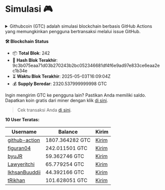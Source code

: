 # Simulasi 🎮

<details>
    <summary>Githubcoin (GTC) adalah simulasi blockchain berbasis GitHub Actions yang memungkinkan pengguna bertransaksi melalui issue GitHub.</summary>
    <p>Setiap 8 jam, sistem menambahkan blok baru dan mencetak 9.589 GTC, dengan mekanisme halving setiap tahun untuk mengurangi emisi koin seiring waktu. Simulasi ini berfokus pada transparansi dengan pencatatan terbuka di repository, tetapi tidak menerapkan desentralisasi karena seluruh proses dikendalikan oleh workflow GitHub. Selain desentralisasi dan transparansi, aspek lain seperti keamanan, konsensus, dan efisiensi transaksi juga menjadi elemen penting dalam blockchain nyata, meskipun tidak sepenuhnya diterapkan dalam simulasi ini.</p>
    </details>

<!--blockchain:start-->

**🛠 Blockchain Status**
- 📦 **Total Blok**: 242
- 🔗 **Hash Blok Terakhir**: 9c3b075eaa71d03b270243b2bc052346681df4f6e9ad97e833ce6eaa2ec1b34e
- ⏳ **Waktu Blok Terakhir**: 2025-05-03T16:09:04Z
- 💰 **Supply Beredar**: 2320.537999999998 GTC

<!--blockchain:end-->

<!--user:start-->

Ingin mengirim GTC ke pengguna lain? Pastikan Anda memiliki saldo.
Dapatkan koin gratis dari miner dengan klik [di sini](https://github.com/figuran04/gtcscan/issues/new?title=Terima+dari+@github-action&body=Cukup+kirim+dan+menunggu+transaksi+divalidasi).

> Cek transaksi Anda [di sini](https://figuran04.github.io/gtcscan).

**10 User Teratas:**

| Username | Balance | Kirim |
|----------|---------|-------|
| [github-action](https://figuran04.github.io/gtcscan/?q=github-action) | 1807.364282 GTC | [Kirim](https://github.com/figuran04/gtcscan/issues/new?title=Kirim+1.23+GTC+ke+@github-action&body=Nominal+dapat+diganti+terlebih+dahulu+sebelum+mengirim+dan+menunggu+transaksi+divalidasi) |
| [figuran04](https://figuran04.github.io/gtcscan/?q=figuran04) | 242.011501 GTC | [Kirim](https://github.com/figuran04/gtcscan/issues/new?title=Kirim+1.23+GTC+ke+@figuran04&body=Nominal+dapat+diganti+terlebih+dahulu+sebelum+mengirim+dan+menunggu+transaksi+divalidasi) |
| [byuJR](https://figuran04.github.io/gtcscan/?q=byuJR) | 59.362746 GTC | [Kirim](https://github.com/figuran04/gtcscan/issues/new?title=Kirim+1.23+GTC+ke+@byuJR&body=Nominal+dapat+diganti+terlebih+dahulu+sebelum+mengirim+dan+menunggu+transaksi+divalidasi) |
| [Lawyeritchi](https://figuran04.github.io/gtcscan/?q=Lawyeritchi) | 65.779254 GTC | [Kirim](https://github.com/figuran04/gtcscan/issues/new?title=Kirim+1.23+GTC+ke+@Lawyeritchi&body=Nominal+dapat+diganti+terlebih+dahulu+sebelum+mengirim+dan+menunggu+transaksi+divalidasi) |
| [IkhsanBuuddii](https://figuran04.github.io/gtcscan/?q=IkhsanBuuddii) | 44.392166 GTC | [Kirim](https://github.com/figuran04/gtcscan/issues/new?title=Kirim+1.23+GTC+ke+@IkhsanBuuddii&body=Nominal+dapat+diganti+terlebih+dahulu+sebelum+mengirim+dan+menunggu+transaksi+divalidasi) |
| [tRikhan](https://figuran04.github.io/gtcscan/?q=tRikhan) | 101.628051 GTC | [Kirim](https://github.com/figuran04/gtcscan/issues/new?title=Kirim+1.23+GTC+ke+@tRikhan&body=Nominal+dapat+diganti+terlebih+dahulu+sebelum+mengirim+dan+menunggu+transaksi+divalidasi) |


<!--user:end-->















































































































































































































































































